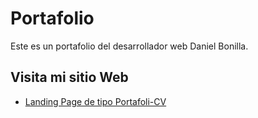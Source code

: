 # Portafolio

Este es un portafolio del desarrollador web Daniel Bonilla.

## Visita mi sitio Web

- [Landing Page de tipo Portafoli-CV](https://danielbonilla878.github.io/portafolio-cv/Portafolio)